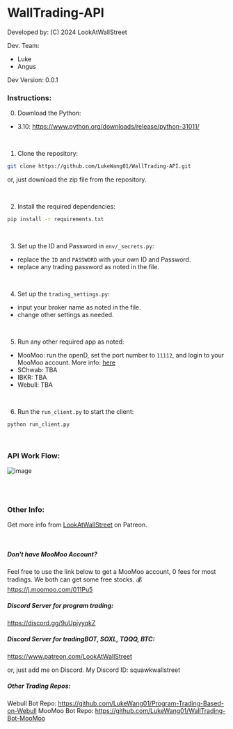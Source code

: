 # WallTrading-API

Developed by: (C) 2024 LookAtWallStreet

Dev. Team:
- Luke
- Angus

Dev Version: 0.0.1

### Instructions:

0. Download the Python:
- 3.10: https://www.python.org/downloads/release/python-31011/

<br>

1. Clone the repository:

```bash
git clone https://github.com/LukeWang01/WallTrading-API.git
```

or, just download the zip file from the repository.

<br>

2. Install the required dependencies:

```bash
pip install -r requirements.txt
```

<br>

3. Set up the ID and Password in `env/_secrets.py`:
- replace the `ID` and `PASSWORD` with your own ID and Password.
- replace any trading password as noted in the file. 

<br>

4. Set up the `trading_settings.py`:
- input your broker name as noted in the file.
- change other settings as needed.

<br>

5. Run any other required app as noted:
- MooMoo: run the openD, set the port number to `11112`, and login to your MooMoo account. More info: [here](https://github.com/LukeWang01/WallTrading-Bot-MooMoo)
- SChwab: TBA
- IBKR: TBA
- Webull: TBA

<br>

6. Run the `run_client.py` to start the client:
```bash
python run_client.py
```

<br>


### API Work Flow:
![image](https://github.com/user-attachments/assets/c9e14ec1-c2b2-47e7-ab2e-36e0d4bc3ebb)

<br>

<br>

### Other Info:
Get more info from [LookAtWallStreet](https://www.patreon.com/LookAtWallStreet) on Patreon.

<br>

##### Don't have MooMoo Account?
Feel free to use the link below to get a MooMoo account, 0 fees for most tradings. We both can get some free stocks. 💰
https://j.moomoo.com/011Pu5

##### Discord Server for program trading:
https://discord.gg/9uUpjyyqkZ

##### Discord Server for tradingBOT, SOXL, TQQQ, BTC:
https://www.patreon.com/LookAtWallStreet

or, just add me on Discord. My Discord ID: squawkwallstreet

##### Other Trading Repos:
Webull Bot Repo: https://github.com/LukeWang01/Program-Trading-Based-on-Webull
MooMoo Bot Repo: https://github.com/LukeWang01/WallTrading-Bot-MooMoo

